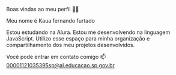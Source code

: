 Boas vindas ao meu perfil 💙💙

Meu nome é Kaua fernando furtado

Estou estudando na Alura.
Estou me desenvolvendo na linguagem JavaScript.
Utilizo esse espaço para minha organização e compartilhamento dos meu projetos desenvolvidos.

Você pode entrar em contato comigo 📫
00001121035395sp@al.educacao.sp.gov.br
